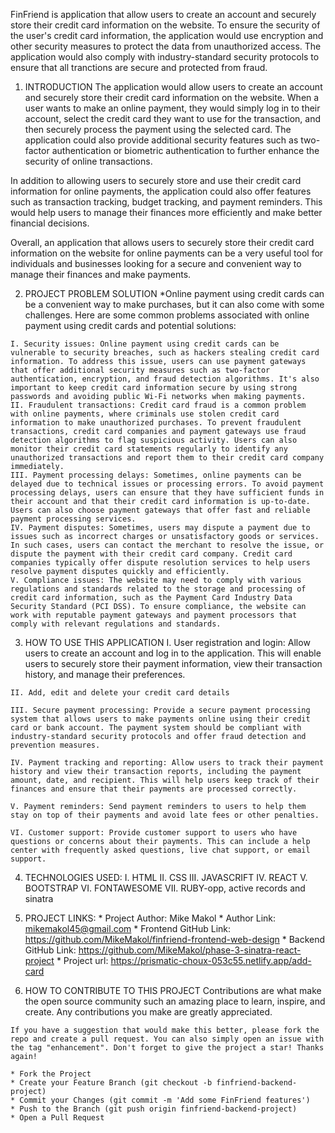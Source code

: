 FinFriend is application that allow users to create an account and securely store their credit card information on the website. To ensure the security of the user's credit card information, the application would use encryption and other security measures to protect the data from unauthorized access. The application would also comply with industry-standard security protocols to ensure that all tranctions are secure and protected from fraud.

  1. INTRODUCTION
  The application would allow users to create an account and securely store their credit card information on the website. When a user wants to make an online payment, they would simply log in to their account, select the credit card they want to use for the transaction, and then securely process the payment using the selected card. The application could also provide additional security features such as two-factor authentication or biometric authentication to further enhance the security of online transactions.

  In addition to allowing users to securely store and use their credit card information for online payments, the application could also offer features such as transaction tracking, budget tracking, and payment reminders. This would help users to manage their finances more efficiently and make better financial decisions.

  Overall, an application that allows users to securely store their credit card information on the website for online payments can be a very useful tool for individuals and businesses looking for a secure and convenient way to manage their finances and make payments.

  2. PROJECT PROBLEM SOLUTION
    *Online payment using credit cards can be a convenient way to make purchases, but it can also come with some challenges. Here are some common problems associated with online payment using credit cards and potential solutions:

    I. Security issues: Online payment using credit cards can be vulnerable to security breaches, such as hackers stealing credit card information. To address this issue, users can use payment gateways that offer additional security measures such as two-factor authentication, encryption, and fraud detection algorithms. It's also important to keep credit card information secure by using strong passwords and avoiding public Wi-Fi networks when making payments.
    II. Fraudulent transactions: Credit card fraud is a common problem with online payments, where criminals use stolen credit card information to make unauthorized purchases. To prevent fraudulent transactions, credit card companies and payment gateways use fraud detection algorithms to flag suspicious activity. Users can also monitor their credit card statements regularly to identify any unauthorized transactions and report them to their credit card company immediately.
    III. Payment processing delays: Sometimes, online payments can be delayed due to technical issues or processing errors. To avoid payment processing delays, users can ensure that they have sufficient funds in their account and that their credit card information is up-to-date. Users can also choose payment gateways that offer fast and reliable payment processing services.
    IV. Payment disputes: Sometimes, users may dispute a payment due to issues such as incorrect charges or unsatisfactory goods or services. In such cases, users can contact the merchant to resolve the issue, or dispute the payment with their credit card company. Credit card companies typically offer dispute resolution services to help users resolve payment disputes quickly and efficiently.
    V. Compliance issues: The website may need to comply with various regulations and standards related to the storage and processing of credit card information, such as the Payment Card Industry Data Security Standard (PCI DSS). To ensure compliance, the website can work with reputable payment gateways and payment processors that comply with relevant regulations and standards.

  3. HOW TO USE THIS APPLICATION
    I. User registration and login: Allow users to create an account and log in to the application. This will enable users to securely store their payment information, view their transaction history, and manage their preferences.

    II. Add, edit and delete your credit card details

    III. Secure payment processing: Provide a secure payment processing system that allows users to make payments online using their credit card or bank account. The payment system should be compliant with industry-standard security protocols and offer fraud detection and prevention measures.

    IV. Payment tracking and reporting: Allow users to track their payment history and view their transaction reports, including the payment amount, date, and recipient. This will help users keep track of their finances and ensure that their payments are processed correctly.

    V. Payment reminders: Send payment reminders to users to help them stay on top of their payments and avoid late fees or other penalties.

    VI. Customer support: Provide customer support to users who have questions or concerns about their payments. This can include a help center with frequently asked questions, live chat support, or email support.

  4. TECHNOLOGIES USED:
    I. HTML
    II. CSS
    III. JAVASCRIFT
    IV. REACT
    V. BOOTSTRAP
    VI. FONTAWESOME
    VII. RUBY-opp, active records and sinatra

  5. PROJECT LINKS:
    * Project Author: Mike Makol
    * Author Link: mikemakol45@gmail.com
    * Frontend GitHub Link: https://github.com/MikeMakol/finfriend-frontend-web-design
    * Backend GitHub Link: https://github.com/MikeMakol/phase-3-sinatra-react-project
    * Project url: https://prismatic-choux-053c55.netlify.app/add-card

  6. HOW TO CONTRIBUTE TO THIS PROJECT
    Contributions are what make the open source community such an amazing place to learn, inspire, and create. Any contributions you make are greatly appreciated.

    If you have a suggestion that would make this better, please fork the repo and create a pull request. You can also simply open an issue with the tag "enhancement". Don't forget to give the project a star! Thanks again!

    * Fork the Project
    * Create your Feature Branch (git checkout -b finfriend-backend-project)
    * Commit your Changes (git commit -m 'Add some FinFriend features')
    * Push to the Branch (git push origin finfriend-backend-project)
    * Open a Pull Request